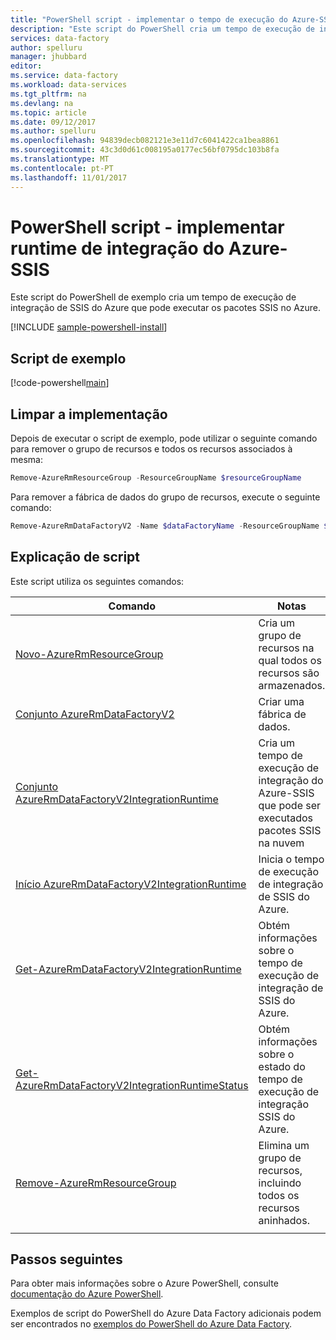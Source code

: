 ```yaml
---
title: "PowerShell script - implementar o tempo de execução do Azure-SSIS integração | Microsoft Docs"
description: "Este script do PowerShell cria um tempo de execução de integração do Azure-SSIS que pode ser executados pacotes SSIS na nuvem."
services: data-factory
author: spelluru
manager: jhubbard
editor: 
ms.service: data-factory
ms.workload: data-services
ms.tgt_pltfrm: na
ms.devlang: na
ms.topic: article
ms.date: 09/12/2017
ms.author: spelluru
ms.openlocfilehash: 94839decb082121e3e11d7c6041422ca1bea8861
ms.sourcegitcommit: 43c3d0d61c008195a0177ec56bf0795dc103b8fa
ms.translationtype: MT
ms.contentlocale: pt-PT
ms.lasthandoff: 11/01/2017
---
```

# <a name="powershell-script---deploy-azure-ssis-integration-runtime"></a>PowerShell script - implementar runtime de integração do Azure-SSIS

Este script do PowerShell de exemplo cria um tempo de execução de integração de SSIS do Azure que pode executar os pacotes SSIS no Azure.  

[!INCLUDE [sample-powershell-install](../../../includes/sample-powershell-install-no-ssh.md)]

## <a name="sample-script"></a>Script de exemplo

[!code-powershell[main](../../../powershell_scripts/data-factory/deploy-azure-ssis-integration-runtime/deploy-azure-ssis-integration-runtime.ps1 "Deploy Azure-SSIS Integration Runtime")]

## <a name="clean-up-deployment"></a>Limpar a implementação

Depois de executar o script de exemplo, pode utilizar o seguinte comando para remover o grupo de recursos e todos os recursos associados à mesma:

```powershell
Remove-AzureRmResourceGroup -ResourceGroupName $resourceGroupName
```
Para remover a fábrica de dados do grupo de recursos, execute o seguinte comando: 

```powershell
Remove-AzureRmDataFactoryV2 -Name $dataFactoryName -ResourceGroupName $resourceGroupName
```

## <a name="script-explanation"></a>Explicação de script

Este script utiliza os seguintes comandos:

| Comando | Notas |
|---|---|
| [Novo-AzureRmResourceGroup](https://docs.microsoft.com/powershell/resourcemanager/azurerm.resources/v3.5.0/new-azurermresourcegroup) | Cria um grupo de recursos na qual todos os recursos são armazenados. |
| [Conjunto AzureRmDataFactoryV2](/powershell/module/azurerm.datafactoryv2/set-azurermdatafactoryv2) | Criar uma fábrica de dados. |
| [Conjunto AzureRmDataFactoryV2IntegrationRuntime](/powershell/module/azurerm.datafactoryv2/set-azurermdatafactoryv2integrationruntime) | Cria um tempo de execução de integração do Azure-SSIS que pode ser executados pacotes SSIS na nuvem |
| [Início AzureRmDataFactoryV2IntegrationRuntime](/powershell/module/azurerm.datafactoryv2/start-azurermdatafactoryv2integrationruntime) | Inicia o tempo de execução de integração de SSIS do Azure. |
| [Get-AzureRmDataFactoryV2IntegrationRuntime](/powershell/module/azurerm.datafactoryv2/get-azurermdatafactoryv2integrationruntime) | Obtém informações sobre o tempo de execução de integração de SSIS do Azure. |
| [Get-AzureRmDataFactoryV2IntegrationRuntimeStatus](/powershell/module/azurerm.datafactoryv2/get-azurermdatafactoryv2integrationruntimestatus) | Obtém informações sobre o estado do tempo de execução de integração SSIS do Azure. |
| [Remove-AzureRmResourceGroup](https://docs.microsoft.com/powershell/resourcemanager/azurerm.resources/v3.5.0/remove-azurermresourcegroup) | Elimina um grupo de recursos, incluindo todos os recursos aninhados. |
|||

## <a name="next-steps"></a>Passos seguintes

Para obter mais informações sobre o Azure PowerShell, consulte [documentação do Azure PowerShell](https://docs.microsoft.com/powershell/).

Exemplos de script do PowerShell do Azure Data Factory adicionais podem ser encontrados no [exemplos do PowerShell do Azure Data Factory](../samples-powershell.md).